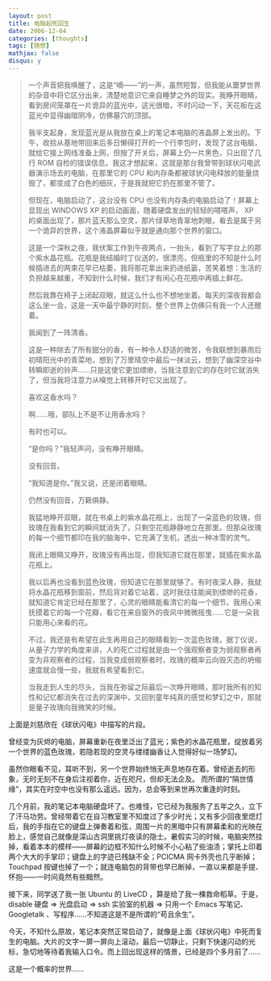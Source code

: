 ```yaml
---
layout: post
title: 电脑起死回生
date: 2006-12-04
categories: [thoughts]
tags: [随想]
mathjax: false
disqus: y
---
```


> 一个声音把我唤醒了，这是“嘀――”的一声，虽然短暂，但我能从噩梦世界的杂音中将它区分出来，清楚地意识它来自睡梦之外的现实。我睁开眼睛，看到房间笼罩在一片诡异的蓝光中，这光很暗，不时闪动一下，天花板在这蓝光中显得幽暗阴冷，仿佛墓穴的顶部。
>
> 我半支起身，发现蓝光是从我放在桌上的笔记本电脑的液晶屏上发出的。下午，收拾从基地带回来后多日懒得打开的一个行李包时，发现了这台电脑，就给它接上网线准备上网，但按了开关后，屏幕上仍一片黑色，只出现了几行 ROM 自检的错误信息。我这才想起来，这就是那台我曾带到球状闪电武器演示场去的电脑，在那里它的 CPU 和内存条都被球状闪电释放的能量烧毁了，都变成了白色的细灰，于是我就把它扔在那里不管了。
>
> 但现在，电脑启动了，这台没有 CPU 也没有内存条的电脑启动了！屏幕上显现出 WINDOWS XP 的启动画面，随着硬盘发出的轻轻的嗒嗒声， XP 的桌面出现了，那片蓝天那么空灵，那片绿草地青翠地刺眼，看去是属于另一个诡异的世界，这个液晶屏幕似乎就是通向那个世界的窗口。
>
> 这是一个深秋之夜，我伏案工作到午夜两点，一抬头，看到了写字台上的那个紫水晶花瓶。花瓶是我结婚时丁仪送的，很漂亮，但瓶里的不知是什么时候插进去的两束花早已枯萎，我将那花拿出来扔进纸篓，苦笑着想：生活的负担越来越重，不知到什么时候，我们才有闲心在花瓶中再插上鲜花。
>
> 然后我靠在椅子上闭起双眼，就这么什么也不想地坐着。每天的深夜我都会这么坐一会，这是一天中最宁静的时刻，整个世界上仿佛只有我一个人还醒着。
>
> 我闻到了一阵清香。
>
> 这是一种除去了所有甜分的香，有一种令人舒适的微苦，令我联想到暴雨后初晴阳光中的青菜地，想到了万里晴空中最后一抹淡云，想到了幽深空谷中转瞬即逝的铃声……只是这使它更加缥缈，当我注意到它的存在时它就消失了，但当我将注意力从嗅觉上转移开时它又出现了。
>
> 喜欢这香水吗？
>
> 啊……哦，部队上不是不让用香水吗？
>
> 有时也可以。
>
> “是你吗？”我轻声问，没有睁开眼睛。
>
> 没有回音。
>
> “我知道是你。”我又说，还是闭着眼睛。
>
> 仍然没有回音，万籁俱静。
>
> 我猛地睁开双眼，就在书桌上的紫水晶花瓶上，出现了一朵蓝色的玫瑰，但玫瑰在我看到它的瞬间就消失了，只剩空花瓶静静地立在那里。但那朵玫瑰的每一个细节都印在我的脑海中，它充满了生机，透出一种冰雪的灵气。
>
> 我闭上眼睛又睁开，玫瑰没有再出现，但我知道它就在那里，就插在紫水晶花瓶上。
>
> 我以后再也没看到蓝色玫瑰，但知道它在那里就够了。有时夜深人静，我就将水晶花瓶移到窗前，然后背对着它站着，这时我往往能闻到缥缈的花香，就知道它肯定已经在那里了，心灵的眼睛能看清它的每一个细节。我用心来抚摸着它的每一个花瓣，看它在来自窗外的夜风中微微摇曳……它是一朵我只能用心来看的花。
>
> 不过，我还是有希望在此生再用自己的眼睛看到一次蓝色玫瑰，据丁仪说，从量子力学的角度来讲，人的死亡过程就是由一个强观察者变为弱观察者再变为非观察者的过程，当我变成弱观察者时，玫瑰的概率云向毁灭态的坍缩速度就会慢一些，我就有希望看到它。
>
> 当我走到人生的尽头，当我在弥留之际最后一次睁开眼睛，那时我所有的知性和记忆都消失在过去的深渊中，又回到童年纯真的感觉和梦幻之中，那就是量子玫瑰向我微笑的时候。
    
上面是刘慈欣在《球状闪电》中描写的片段。

曾经变为灰烬的电脑，屏幕重新在夜里泛出了蓝光；紫色的水晶花瓶里，绽放着另一个世界的蓝色玫瑰，若隐若现的空灵与缕缕幽香让人觉得好似一场梦幻。

虽然你眼看不见，耳听不到，另一个世界始终悄无声息地存在着。曾经逝去的形象，无时无刻不在身后注视着你，近在咫尺，但却无法企及。 而所谓的“隔世情缘”，其实在时空中也没有那么遥远。因为，总会等到来世再次重逢的时刻。

几个月前，我的笔记本电脑硬盘坏了。也难怪，它已经为我服务了五年之久，立下了汗马功劳。曾经带着它在自习教室里不知度过了多少时光；又有多少回夜里熄灯后，我的手指在它的键盘上弹奏着和弦，周围一片的黑暗中只有屏幕柔和的光映在脸上，感觉自己就像是深山古洞里挑灯夜读的隐士。暑假实习的时候，电脑突然挂掉，看着本本的模样――屏幕的边框不知什么时候不小心粘了些油渍；掌托上印着两个大大的手掌印；键盘上的字迹已残缺不全；PCICMA 网卡外壳也几乎断掉； Touchpad 按键也掉了一个；就连电脑包的背带也早已断掉，一直以来都是手提、怀抱――一时间竟然有些黯然。

接下来，同学送了我一张 Ubuntu 的 LiveCD ，算是给了我一棵救命稻草。于是， disable 硬盘 => 光盘启动 => ssh 实验室的机器 => 只用一个 Emacs 写笔记、 Googletalk 、写程序……不知道这是不是所谓的“苟且余生”。

今天，不知什么原故，笔记本突然正常启动了，就像是上面《球状闪电》中死而复生的电脑。大片的文字一屏一屏向上滚动，最后一切静止，只剩下快速闪动的光标，急切地等待着我输入口令。而上回出现这样的情景，已经是四个多月前了……

这是一个概率的世界……
